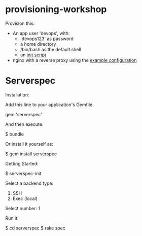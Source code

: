 provisioning-workshop
=====================

Provision this:
- An app user 'devops', with:
    * 'devops123' as password
    * a home directory
    * /bin/bash as the default shell
    * an [init script](https://github.com/bekkopen/provisioning-workshop/blob/master/serverfiler/devops)
- nginx with a reverse proxy using the [example configuration](https://github.com/bekkopen/provisioning-workshop/blob/master/serverfiler/etc/nginx/conf.d/devops.conf)

Serverspec
===========
Installation:

Add this line to your application's Gemfile:

gem 'serverspec'

And then execute:

$ bundle

Or install it yourself as:

$ gem install serverspec

Getting Started:

$ serverspec-init

Select a backend type:

  1) SSH
  2) Exec (local)

Select number: 1

Run it:

$ cd serverspec
$ rake spec
